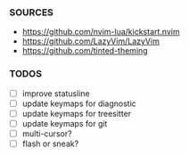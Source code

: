 ### SOURCES

- https://github.com/nvim-lua/kickstart.nvim
- https://github.com/LazyVim/LazyVim
- https://github.com/tinted-theming

### TODOS

- [ ] improve statusline
- [ ] update keymaps for diagnostic
- [ ] update keymaps for treesitter
- [ ] update keymaps for git
- [ ] multi-cursor?
- [ ] flash or sneak?
